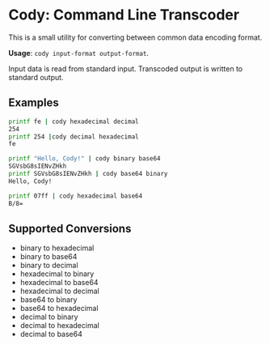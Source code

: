 # Cody: Command Line Transcoder

This is a small utility for converting between common data encoding format.

**Usage**: `cody input-format output-format`.

Input data is read from standard input. Transcoded output is written to standard output.

## Examples

```sh
printf fe | cody hexadecimal decimal
254
printf 254 |cody decimal hexadecimal
fe
```

```sh
printf "Hello, Cody!" | cody binary base64  
SGVsbG8sIENvZHkh
printf SGVsbG8sIENvZHkh | cody base64 binary
Hello, Cody!
```

```sh
printf 07ff | cody hexadecimal base64
B/8=
```

## Supported Conversions

* binary to hexadecimal
* binary to base64
* binary to decimal
* hexadecimal to binary
* hexadecimal to base64
* hexadecimal to decimal
* base64 to binary
* base64 to hexadecimal
* decimal to binary
* decimal to hexadecimal
* decimal to base64
